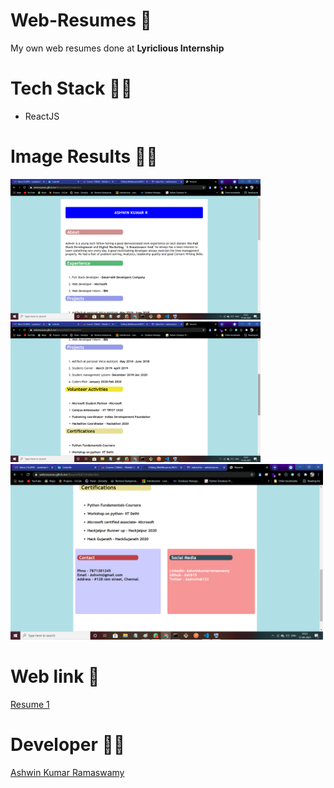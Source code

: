 # Web-Resumes 📝
My own web resumes done at **Lyriclious Internship**

# Tech Stack 👨‍💻
- ReactJS

# Image Results 📎😎 

<img src="Output images/OP1.png" width="400px"> <img src="Output images/OP2.png" width="400px">
 <img src="Output images/OP3.png"  width="500px">
 
# Web link 🔗

[Resume 1](https://webresumes.glitch.me/Resume%201/index.htm)

# Developer 👨‍💻

[Ashwin Kumar Ramaswamy](https://github.com/Ash515)


